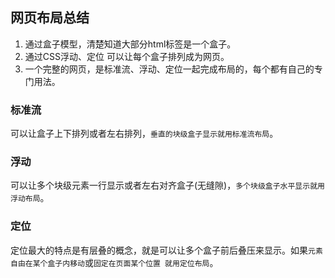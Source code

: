 

##  网页布局总结

1. 通过盒子模型，清楚知道大部分html标签是一个盒子。
2. 通过CSS浮动、定位 可以让每个盒子排列成为网页。
3. 一个完整的网页，是标准流、浮动、定位一起完成布局的，每个都有自己的专门用法。



### 标准流 

可以让盒子上下排列或者左右排列，`垂直的块级盒子显示就用标准流布局`。



### 浮动

可以让多个块级元素一行显示或者左右对齐盒子(无缝隙)，`多个块级盒子水平显示就用浮动布局`。



### 定位

定位最大的特点是有层叠的概念，就是可以让多个盒子前后叠压来显示。如果`元素自由在某个盒子内移动`或`固定在页面某个位置 就用定位布局`。



 